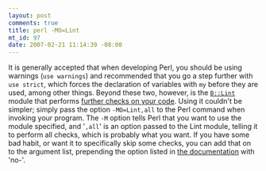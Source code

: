 ```yaml
--- 
layout: post
comments: true
title: perl -MO=Lint
mt_id: 97
date: 2007-02-21 11:14:39 -08:00
---
```

It is generally accepted that when developing Perl, you should be using warnings (`use warnings`) and recommended that you go a step further with `use strict`, which forces the declaration of variables with `my` before they are used, among other things.  Beyond these two, however, is the [`B::Lint`](http://search.cpan.org/~nwclark/perl-5.8.8/ext/B/B/Lint.pm) module that performs [further checks on your code](http://www.perl.com/doc/manual/html/lib/B/Lint.html).  Using it couldn't be simpler; simply pass the option `-MO=Lint,all` to the Perl command when invoking your program.  The `-M` option tells Perl that you want to use the module specified, and '`,all`' is an option passed to the Lint module, telling it to perform all checks, which is probably what you want.  If you have some bad habit, or want it to specifically skip some checks, you can add that on to the argument list, prepending the option listed in [the documentation](http://search.cpan.org/~nwclark/perl-5.8.8/ext/B/B/Lint.pm) with 'no-'.
